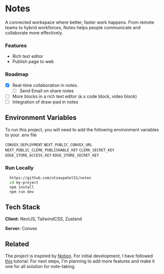 # Notes

A connected workspace where better, faster work happens. From remote teams to hybrid workforces, Notes helps people communicate and collaborate more effectively.

### Features

- Rich text editor
- Publish page to web

### Roadmap

- [X] Real-time collaboration in notes.
  - [ ] Send Email on share notes
- [ ] More blocks in a rich text editor (e.x code block, video block)
- [ ] Integration of draw-pad in notes

## Environment Variables

To run this project, you will need to add the following environment variables to your .env file

`CONVEX_DEPLOYMENT`
`NEXT_PUBLIC_CONVEX_URL`
`NEXT_PUBLIC_CLERK_PUBLISHABLE_KEY`
`CLERK_SECRET_KEY`
`EDGE_STORE_ACCESS_KEY`
`EDGE_STORE_SECRET_KEY`

### Run Locally

```bash
  https://github.com/utsavpatel51/notes
  cd my-project
  npm install
  npm run dev
```

## Tech Stack

**Client:** NextJS, TailwindCSS, Zustand

**Server:** Convex

## Related

The project is inspired by [Notion](https://notion.so). For initial development, I have followed [this](https://www.youtube.com/watch?v=0OaDyjB9Ib8) tutorial. For next steps, I'm planning to add more features and make it one for all solution for note-taking.
